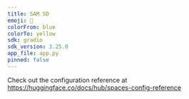 ```yaml
---
title: SAM SD
emoji: 🏃
colorFrom: blue
colorTo: yellow
sdk: gradio
sdk_version: 3.25.0
app_file: app.py
pinned: false
---
```


Check out the configuration reference at https://huggingface.co/docs/hub/spaces-config-reference
